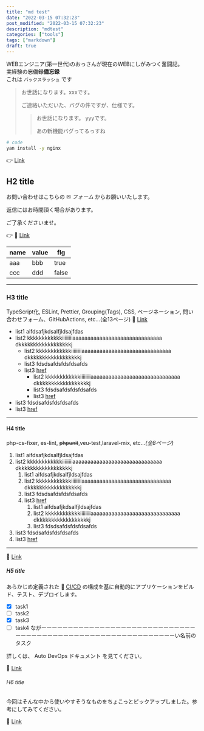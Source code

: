 ```yaml
---
title: "md test"  
date: "2022-03-15 07:32:23"  
post_modified: "2022-03-15 07:32:23"  
description: "mdtest"  
categories: ["tools"]  
tags: ["markdown"]
draft: true
---
```


WEBエンジニア(第一世代)のおっさんが現在のWEBにしがみつく奮闘記。  
実経験の~~忘備録~~**備忘録**  
これは `バックスラッシュ` です


> お世話になります。xxxです。
>
> ご連絡いただいた、バグの件ですが、仕様です。
>> お世話になります。 yyyです。
>>
>> あの新機能バグってるっすね

```bash
# code
yan install -y nginx
```

👉 [Link](http://aaaaa.com)

## H2 title

お問い合わせはこちらの ✉ _フォーム_ からお願いいたします。

返信にはお時間頂く場合があります。

ご了承くださいませ。

👉 🔗 [Link](http://aaaaa.com)

| name | value | flg   |
|------|-------|-------|
| aaa  | bbb   | true  |
| ccc  | ddd   | false |

---

### H3 title

TypeScript化, ESLint, Prettier, Grouping(Tags), CSS, ページネーション, 問い合わせフォーム、GitHubActions, etc...(全13ページ)
🔗 [Link](http://aaaaa.com)

- list1 aifdsafjkdsalfjldsajfdas
- list2 kkkkkkkkkkkkiiiiiiiiaaaaaaaaaaaaaaaaaaaaaaaaaaaaaa dkkkkkkkkkkkkkkkkkkj
    - list2 kkkkkkkkkkkkiiiiiiiiaaaaaaaaaaaaaaaaaaaaaaaaaaaaaa dkkkkkkkkkkkkkkkkkkj
    - list3 fdsdsafdsfdsfdsafds
    - list3 [href](https://google.com)
        - list2 kkkkkkkkkkkkiiiiiiiiaaaaaaaaaaaaaaaaaaaaaaaaaaaaaa dkkkkkkkkkkkkkkkkkkj
        - list3 fdsdsafdsfdsfdsafds
        - list3 [href](https://google.com)
- list3 fdsdsafdsfdsfdsafds
- list3 [href](https://google.com)

---

#### H4 title

php-cs-fixer, es-lint, ~~phpunit~~,veu-test,laravel-mix, etc..._(全8ページ)_

1. list1 aifdsafjkdsalfjldsajfdas
1. list2 kkkkkkkkkkkkiiiiiiiiaaaaaaaaaaaaaaaaaaaaaaaaaaaaaa dkkkkkkkkkkkkkkkkkkj
    1. list1 aifdsafjkdsalfjldsajfdas
    1. list2 kkkkkkkkkkkkiiiiiiiiaaaaaaaaaaaaaaaaaaaaaaaaaaaaaa dkkkkkkkkkkkkkkkkkkj
    1. list3 fdsdsafdsfdsfdsafds
    1. list3 [href](https://google.com)
        1. list1 aifdsafjkdsalfjldsajfdas
        1. list2 kkkkkkkkkkkkiiiiiiiiaaaaaaaaaaaaaaaaaaaaaaaaaaaaaa dkkkkkkkkkkkkkkkkkkj
        1. list3 fdsdsafdsfdsfdsafds
1. list3 fdsdsafdsfdsfdsafds
1. list3 [href](https://google.com)

---



🔗 [Link](http://aaaaa.com)

##### H5 title

あらかじめ定義された 🔗 [CI/CD](https:://google.co.jp) の構成を基に自動的にアプリケーションをビルド、テスト、デプロイします。

- [x] task1
- [ ] task2
- [x] task3
- [ ] task4 ながーーーーーーーーーーーーーーーーーーーーーーーーーーーーーーーーーーーーーーーーーーーーーーーーーーーーーーーーーーーい名前のタスク

詳しくは、 Auto DevOps ドキュメント を見てください。

🔗 [Link](http://aaaaa.com)

###### H6 title

今回はそんな中から使いやすそうなものをちょこっとピックアップしました。参考にしてみてください。

🔗 [Link](http://aaaaa.com)
